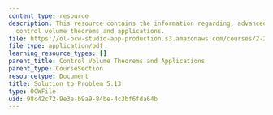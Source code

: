 ```yaml
---
content_type: resource
description: This resource contains the information regarding, advanced fluid mechanics,
  control volume theorems and applications.
file: https://ol-ocw-studio-app-production.s3.amazonaws.com/courses/2-25-advanced-fluid-mechanics-fall-2013/98c42c729e3eb9a984be4c3bf6fda64b_MIT2_25F13_Shapi5.13_Solut.pdf
file_type: application/pdf
learning_resource_types: []
parent_title: Control Volume Theorems and Applications
parent_type: CourseSection
resourcetype: Document
title: Solution to Problem 5.13
type: OCWFile
uid: 98c42c72-9e3e-b9a9-84be-4c3bf6fda64b
---
```

